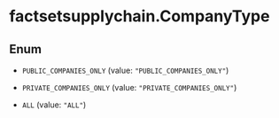 # factsetsupplychain.CompanyType

## Enum


* `PUBLIC_COMPANIES_ONLY` (value: `"PUBLIC_COMPANIES_ONLY"`)

* `PRIVATE_COMPANIES_ONLY` (value: `"PRIVATE_COMPANIES_ONLY"`)

* `ALL` (value: `"ALL"`)


